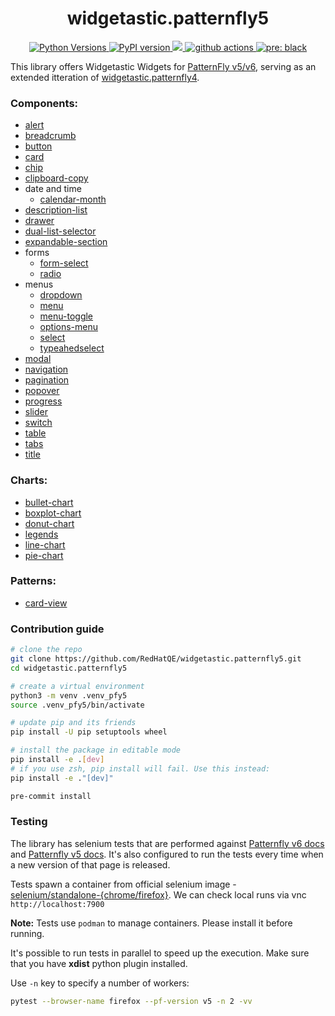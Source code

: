 <h1 align="center"> widgetastic.patternfly5 </h1>

<p align="center">
    <a href="https://pypi.org/project/widgetastic.patternfly5/">
    <img alt="Python Versions" src="https://img.shields.io/pypi/pyversions/widgetastic.patternfly5.svg?style=flat">
    </a>
    <a href="https://pypi.org/project/widgetastic.patternfly5/#history">
    <img alt="PyPI version" src="https://badge.fury.io/py/widgetastic.patternfly5.svg">
    </a>
    <a href="https://codecov.io/github/RedHatQE/widgetastic.patternfly5">
      <img src="https://codecov.io/github/RedHatQE/widgetastic.patternfly5/graph/badge.svg?token=cWuTXniIPm"/>
    </a>
    <a href="https://github.com/RedHatQE/widgetastic.patternfly5/actions/workflows/tests.yaml">
    <img alt="github actions" src="https://github.com/RedHatQE/widgetastic.patternfly5/actions/workflows/tests.yaml/badge.svg">
    </a>
    <a href="https://results.pre-commit.ci/latest/github/RedHatQE/widgetastic.patternfly5/main">
    <img alt="pre: black" src="https://results.pre-commit.ci/badge/github/RedHatQE/widgetastic.patternfly5/main.svg">
    </a>
</p>

This library offers Widgetastic Widgets for [PatternFly v5/v6](https://www.patternfly.org/), serving as an extended
itteration of [widgetastic.patternfly4](https://github.com/RedHatQE/widgetastic.patternfly4).


### Components:
- [alert](https://www.patternfly.org/components/alert)
- [breadcrumb](https://www.patternfly.org/components/breadcrumb)
- [button](https://www.patternfly.org/components/button)
- [card](https://www.patternfly.org/components/card)
- [chip](https://www.patternfly.org/components/chip)
- [clipboard-copy](https://www.patternfly.org/components/clipboard-copy)
- date and time
  - [calendar-month](https://www.patternfly.org/components/date-and-time/calendar-month)
- [description-list](https://www.patternfly.org/components/description-list)
- [drawer](https://www.patternfly.org/components/drawer)
- [dual-list-selector](https://www.patternfly.org/components/dual-list-selector)
- [expandable-section](https://www.patternfly.org/components/expandable-section)
- forms
  - [form-select](https://www.patternfly.org/components/forms/form-select)
  - [radio](https://www.patternfly.org/components/forms/radio)
- menus
  - [dropdown](https://www.patternfly.org/components/menus/dropdown)
  - [menu](https://www.patternfly.org/components/menus/menu)
  - [menu-toggle](https://www.patternfly.org/components/menus/menu-toggle)
  - [options-menu](https://www.patternfly.org/components/menus/options-menu/)
  - [select](https://www.patternfly.org/components/menus/select)
  - [typeahedselect](https://www.patternfly.org/components/menus/select/#typeahead)
- [modal](https://www.patternfly.org/components/modal)
- [navigation](https://www.patternfly.org/components/navigation)
- [pagination](https://www.patternfly.org/components/pagination/)
- [popover](https://www.patternfly.org/components/popover)
- [progress](https://www.patternfly.org/components/progress)
- [slider](https://www.patternfly.org/components/slider)
- [switch](https://www.patternfly.org/components/switch)
- [table](https://www.patternfly.org/components/table)
- [tabs](https://www.patternfly.org/components/tabs)
- [title](https://www.patternfly.org/components/title)


### Charts:
- [bullet-chart](https://www.patternfly.org/charts/bullet-chart)
- [boxplot-chart](https://www.patternfly.org/charts/box-plot-chart)
- [donut-chart](https://www.patternfly.org/charts/donut-chart)
- [legends](https://www.patternfly.org/charts/legends)
- [line-chart](https://www.patternfly.org/charts/line-chart)
- [pie-chart](https://www.patternfly.org/charts/pie-chart)

### Patterns:
- [card-view](https://www.patternfly.org/patterns/card-view)


### Contribution guide

```bash
# clone the repo
git clone https://github.com/RedHatQE/widgetastic.patternfly5.git
cd widgetastic.patternfly5

# create a virtual environment
python3 -m venv .venv_pfy5
source .venv_pfy5/bin/activate

# update pip and its friends
pip install -U pip setuptools wheel

# install the package in editable mode
pip install -e .[dev]
# if you use zsh, pip install will fail. Use this instead:
pip install -e ."[dev]"

pre-commit install
```

### Testing

The library has selenium tests that are performed against [Patternfly v6 docs](https://www.patternfly.org) and [Patternfly v5 docs](https://v5-archive.patternfly.org).
It's also configured to run the tests every time when a new version of that page is released.

Tests spawn a container from official selenium image - [selenium/standalone-{chrome/firefox}](https://hub.docker.com/u/selenium).
We can check local runs via vnc `http://localhost:7900`

**Note:** Tests use `podman` to manage containers. Please install it before running.

It's possible to run tests in parallel to speed up the execution. Make sure that you have **xdist** python plugin installed.

Use `-n` key to specify a number
of workers:

```bash
pytest --browser-name firefox --pf-version v5 -n 2 -vv
```
